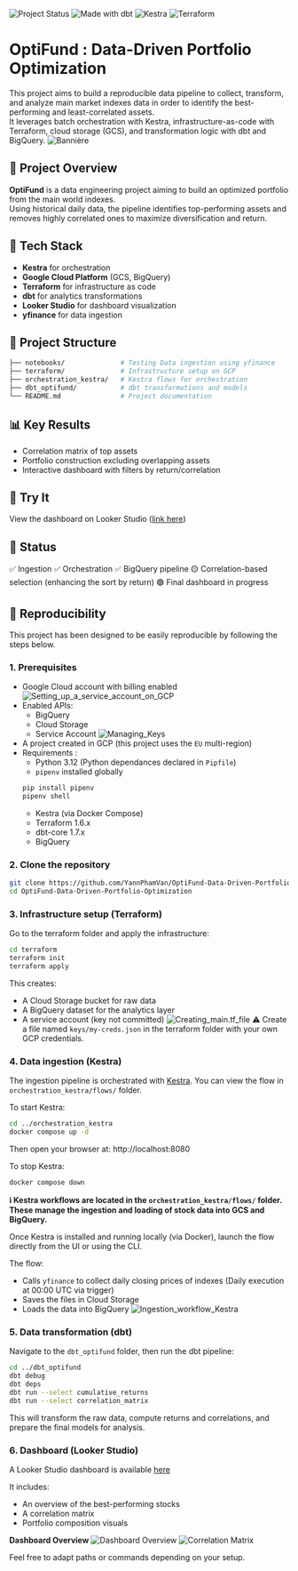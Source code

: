 ![Project Status](https://img.shields.io/badge/status-completed-brightgreen)
![Made with dbt](https://img.shields.io/badge/dbt-v1.7-blue)
![Kestra](https://img.shields.io/badge/orchestrator-kestra-0e83cd)
![Terraform](https://img.shields.io/badge/IaC-terraform-623CE4)

# OptiFund : Data-Driven Portfolio Optimization

This project aims to build a reproducible data pipeline to collect, transform, and analyze main market indexes data in order to identify the best-performing and least-correlated assets.  
It leverages batch orchestration with Kestra, infrastructure-as-code with Terraform, cloud storage (GCS), and transformation logic with dbt and BigQuery.
![Bannière](docs/banniere.png)

## 🧠 Project Overview

**OptiFund** is a data engineering project aiming to build an optimized portfolio from the main world indexes.  
Using historical daily data, the pipeline identifies top-performing assets and removes highly correlated ones to maximize diversification and return.

## 🔧 Tech Stack

- **Kestra** for orchestration
- **Google Cloud Platform** (GCS, BigQuery)
- **Terraform** for infrastructure as code
- **dbt** for analytics transformations
- **Looker Studio** for dashboard visualization
- **yfinance** for data ingestion

## 📁 Project Structure

```bash
├── notebooks/              # Testing Data ingestion using yfinance
├── terraform/              # Infrastructure setup on GCP
├── orchestration_kestra/   # Kestra flows for orchestration
├── dbt_optifund/           # dbt transformations and models
└── README.md               # Project documentation
```

## 📊 Key Results

- Correlation matrix of top assets
- Portfolio construction excluding overlapping assets
- Interactive dashboard with filters by return/correlation

## 🚀 Try It

View the dashboard on Looker Studio ([link here](https://lookerstudio.google.com/reporting/3c99e91f-961a-4504-8187-91c88275a8d5))

## 📌 Status

✅ Ingestion
✅ Orchestration
✅ BigQuery pipeline
🟡 Correlation-based selection (enhancing the sort by return)
🟢 Final dashboard in progress

## 🚀 Reproducibility

This project has been designed to be easily reproducible by following the steps below.

### 1. Prerequisites

- Google Cloud account with billing enabled
![Setting_up_a_service_account_on_GCP](docs/Setting_up_a_service_account_on_GCP.png)
- Enabled APIs:
  - BigQuery
  - Cloud Storage
  - Service Account
![Managing_Keys](docs/Managing_Keys.png)
- A project created in GCP (this project uses the `EU` multi-region)
- Requirements :
  - Python 3.12 (Python dependances declared in `Pipfile`)
  - `pipenv` installed globally
  ```bash
  pip install pipenv
  pipenv shell
  ```
  - Kestra (via Docker Compose)
  - Terraform 1.6.x
  - dbt-core 1.7.x
  - BigQuery

### 2. Clone the repository

```bash
git clone https://github.com/YannPhamVan/OptiFund-Data-Driven-Portfolio-Optimization.git
cd OptiFund-Data-Driven-Portfolio-Optimization
```

### 3. Infrastructure setup (Terraform)

Go to the terraform folder and apply the infrastructure:
```bash
cd terraform
terraform init
terraform apply
```
This creates:

- A Cloud Storage bucket for raw data
- A BigQuery dataset for the analytics layer
- A service account (key not committed)
![Creating_main.tf_file](docs/Creating_main.tf_file.png)
⚠️ Create a file named `keys/my-creds.json` in the terraform folder with your own GCP credentials.

### 4. Data ingestion (Kestra)

The ingestion pipeline is orchestrated with [Kestra](https://kestra.io/).
You can view the flow in `orchestration_kestra/flows/` folder.

To start Kestra:
```bash
cd ../orchestration_kestra
docker compose up -d
```
Then open your browser at: http://localhost:8080

To stop Kestra:
```bash
docker compose down
```
**ℹ️ Kestra workflows are located in the `orchestration_kestra/flows/` folder. These manage the ingestion and loading of stock data into GCS and BigQuery.**

Once Kestra is installed and running locally (via Docker), launch the flow directly from the UI or using the CLI.

The flow:
- Calls `yfinance` to collect daily closing prices of indexes (Daily execution at 00:00 UTC via trigger)
- Saves the files in Cloud Storage
- Loads the data into BigQuery
![Ingestion_workflow_Kestra](docs/Ingestion_workflow_Kestra.png)

### 5. Data transformation (dbt)

Navigate to the `dbt_optifund` folder, then run the dbt pipeline:
```bash
cd ../dbt_optifund
dbt debug
dbt deps
dbt run --select cumulative_returns
dbt run --select correlation_matrix
```
This will transform the raw data, compute returns and correlations, and prepare the final models for analysis.

### 6. Dashboard (Looker Studio)

A Looker Studio dashboard is available [here](https://lookerstudio.google.com/reporting/3c99e91f-961a-4504-8187-91c88275a8d5)

It includes:
- An overview of the best-performing stocks
- A correlation matrix
- Portfolio composition visuals

**Dashboard Overview**
![Dashboard Overview](docs/dashboard_returns.png)
![Correlation Matrix](docs/dashboard_correlations.png)


Feel free to adapt paths or commands depending on your setup.